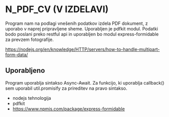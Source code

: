 # N_PDF_CV (V IZDELAVI)

Program nam na podlagi vnešenih podatkov izdela PDF dokument, z uporabo v naprej pripravljene sheme. Uporabljen je pdfkit modul. Podatki bodo poslani preko restful api in uporabljen bo modul express-formidable za prevzem fotografije.

https://nodejs.org/en/knowledge/HTTP/servers/how-to-handle-multipart-form-data/

## Uporabljeno

Program uporablja sintakso Async-Await. Za funkcijo, ki uporablja callback() sem uporabil util.promisify za prireditev na pravo sintakso.

* nodejs tehnologija
* pdfkit
* https://www.npmjs.com/package/express-formidable
